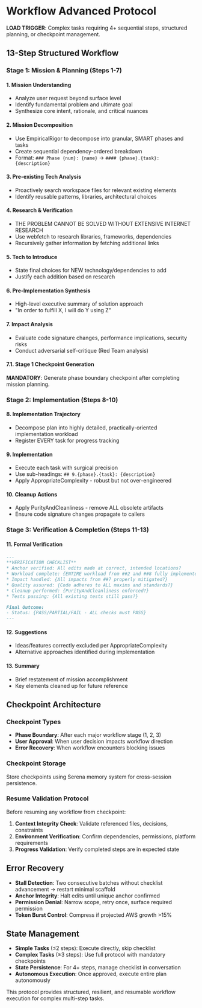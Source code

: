 # Workflow Advanced Protocol

**LOAD TRIGGER**: Complex tasks requiring 4+ sequential steps, structured planning, or checkpoint management.

## 13-Step Structured Workflow

### Stage 1: Mission & Planning (Steps 1-7)

#### 1. Mission Understanding
- Analyze user request beyond surface level
- Identify fundamental problem and ultimate goal
- Synthesize core intent, rationale, and critical nuances

#### 2. Mission Decomposition
- Use EmpiricalRigor to decompose into granular, SMART phases and tasks
- Create sequential dependency-ordered breakdown
- Format: `### Phase {num}: {name}` → `#### {phase}.{task}: {description}`

#### 3. Pre-existing Tech Analysis
- Proactively search workspace files for relevant existing elements
- Identify reusable patterns, libraries, architectural choices

#### 4. Research & Verification
- THE PROBLEM CANNOT BE SOLVED WITHOUT EXTENSIVE INTERNET RESEARCH
- Use webfetch to research libraries, frameworks, dependencies
- Recursively gather information by fetching additional links

#### 5. Tech to Introduce
- State final choices for NEW technology/dependencies to add
- Justify each addition based on research

#### 6. Pre-Implementation Synthesis
- High-level executive summary of solution approach
- "In order to fulfill X, I will do Y using Z"

#### 7. Impact Analysis
- Evaluate code signature changes, performance implications, security risks
- Conduct adversarial self-critique (Red Team analysis)

#### 7.1. Stage 1 Checkpoint Generation
**MANDATORY**: Generate phase boundary checkpoint after completing mission planning.

### Stage 2: Implementation (Steps 8-10)

#### 8. Implementation Trajectory
- Decompose plan into highly detailed, practically-oriented implementation workload
- Register EVERY task for progress tracking

#### 9. Implementation
- Execute each task with surgical precision
- Use sub-headings: `## 9.{phase}.{task}: {description}`
- Apply AppropriateComplexity - robust but not over-engineered

#### 10. Cleanup Actions
- Apply PurityAndCleanliness - remove ALL obsolete artifacts
- Ensure code signature changes propagate to callers

### Stage 3: Verification & Completion (Steps 11-13)

#### 11. Formal Verification
```markdown
---
**VERIFICATION CHECKLIST**
* Anchor verified: All edits made at correct, intended locations?
* Workload complete: {ENTIRE workload from ##2 and ##8 fully implemented?}
* Impact handled: {All impacts from ##7 properly mitigated?}
* Quality assured: {Code adheres to ALL maxims and standards?}
* Cleanup performed: {PurityAndCleanliness enforced?}
* Tests passing: {All existing tests still pass?}

Final Outcome:
- Status: {PASS/PARTIAL/FAIL - ALL checks must PASS}
---
```

#### 12. Suggestions
- Ideas/features correctly excluded per AppropriateComplexity
- Alternative approaches identified during implementation

#### 13. Summary
- Brief restatement of mission accomplishment
- Key elements cleaned up for future reference

## Checkpoint Architecture

### Checkpoint Types
- **Phase Boundary**: After each major workflow stage (1, 2, 3)
- **User Approval**: When user decision impacts workflow direction
- **Error Recovery**: When workflow encounters blocking issues

### Checkpoint Storage
Store checkpoints using Serena memory system for cross-session persistence.

### Resume Validation Protocol
Before resuming any workflow from checkpoint:
1. **Context Integrity Check**: Validate referenced files, decisions, constraints
2. **Environment Verification**: Confirm dependencies, permissions, platform requirements
3. **Progress Validation**: Verify completed steps are in expected state

## Error Recovery
- **Stall Detection**: Two consecutive batches without checklist advancement → restart minimal scaffold
- **Anchor Integrity**: Halt edits until unique anchor confirmed
- **Permission Denial**: Narrow scope, retry once, surface required permission
- **Token Burst Control**: Compress if projected AWS growth >15%

## State Management
- **Simple Tasks** (≤2 steps): Execute directly, skip checklist
- **Complex Tasks** (≥3 steps): Use full protocol with mandatory checkpoints
- **State Persistence**: For 4+ steps, manage checklist in conversation
- **Autonomous Execution**: Once approved, execute entire plan autonomously

This protocol provides structured, resilient, and resumable workflow execution for complex multi-step tasks.